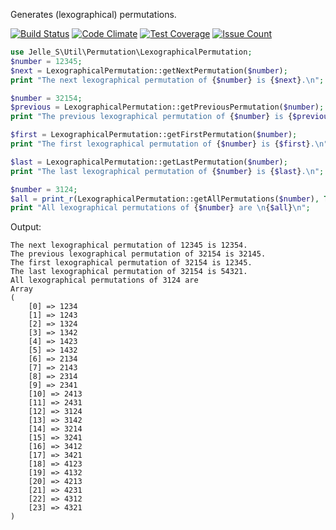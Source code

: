 Generates (lexographical) permutations.

[![Build Status](https://travis-ci.org/Jelle-S/permutations.svg?branch=develop)](https://travis-ci.org/Jelle-S/permutations) [![Code Climate](https://codeclimate.com/github/Jelle-S/permutations/badges/gpa.svg)](https://codeclimate.com/github/Jelle-S/permutations) [![Test Coverage](https://codeclimate.com/github/Jelle-S/permutations/badges/coverage.svg)](https://codeclimate.com/github/Jelle-S/permutations/coverage) [![Issue Count](https://codeclimate.com/github/Jelle-S/permutations/badges/issue_count.svg)](https://codeclimate.com/github/Jelle-S/permutations)

```php
use Jelle_S\Util\Permutation\LexographicalPermutation;
$number = 12345;
$next = LexographicalPermutation::getNextPermutation($number);
print "The next lexographical permutation of {$number} is {$next}.\n";

$number = 32154;
$previous = LexographicalPermutation::getPreviousPermutation($number);
print "The previous lexographical permutation of {$number} is {$previous}.\n";

$first = LexographicalPermutation::getFirstPermutation($number);
print "The first lexographical permutation of {$number} is {$first}.\n";

$last = LexographicalPermutation::getLastPermutation($number);
print "The last lexographical permutation of {$number} is {$last}.\n";

$number = 3124;
$all = print_r(LexographicalPermutation::getAllPermutations($number), TRUE);
print "All lexographical permutations of {$number} are \n{$all}\n";
```

Output:
```
The next lexographical permutation of 12345 is 12354.
The previous lexographical permutation of 32154 is 32145.
The first lexographical permutation of 32154 is 12345.
The last lexographical permutation of 32154 is 54321.
All lexographical permutations of 3124 are
Array
(
    [0] => 1234
    [1] => 1243
    [2] => 1324
    [3] => 1342
    [4] => 1423
    [5] => 1432
    [6] => 2134
    [7] => 2143
    [8] => 2314
    [9] => 2341
    [10] => 2413
    [11] => 2431
    [12] => 3124
    [13] => 3142
    [14] => 3214
    [15] => 3241
    [16] => 3412
    [17] => 3421
    [18] => 4123
    [19] => 4132
    [20] => 4213
    [21] => 4231
    [22] => 4312
    [23] => 4321
)
```
